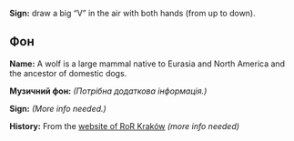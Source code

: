 **Sign:** draw a big “V” in the air with both hands (from up to down).

## Фон

**Name:** A wolf is a large mammal native to Eurasia and North America and the
ancestor of domestic dogs.

**Музичний фон:** *(Потрібна додаткова інформація.)*

**Sign:** *(More info needed.)*

**History:** From the [website of RoR
Kraków](https://sambaka.wordpress.com/rytmy/) *(more info needed)*
